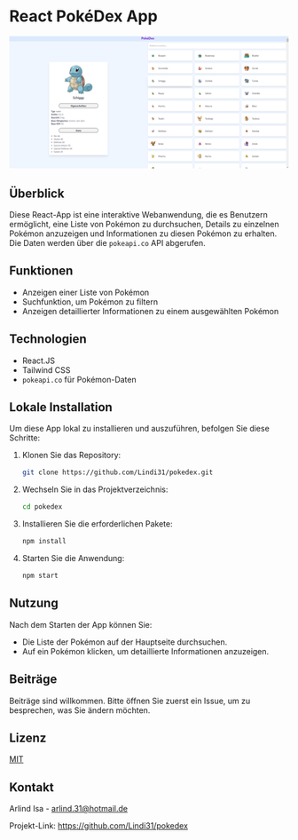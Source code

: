 
# React PokéDex App

![Screen](/pokedex/public/beispiel.png)


## Überblick

Diese React-App ist eine interaktive Webanwendung, die es Benutzern ermöglicht, eine Liste von Pokémon zu durchsuchen, Details zu einzelnen Pokémon anzuzeigen und Informationen zu diesen Pokémon zu erhalten. Die Daten werden über die `pokeapi.co` API abgerufen.

## Funktionen

- Anzeigen einer Liste von Pokémon
- Suchfunktion, um Pokémon zu filtern
- Anzeigen detaillierter Informationen zu einem ausgewählten Pokémon

## Technologien

- React.JS
- Tailwind CSS
- `pokeapi.co` für Pokémon-Daten

## Lokale Installation

Um diese App lokal zu installieren und auszuführen, befolgen Sie diese Schritte:

1. Klonen Sie das Repository:
   ```sh
   git clone https://github.com/Lindi31/pokedex.git
   ```

2. Wechseln Sie in das Projektverzeichnis:
   ```sh
   cd pokedex
   ```

3. Installieren Sie die erforderlichen Pakete:
   ```sh
   npm install
   ```

4. Starten Sie die Anwendung:
   ```sh
   npm start
   ```

## Nutzung

Nach dem Starten der App können Sie:

- Die Liste der Pokémon auf der Hauptseite durchsuchen.
- Auf ein Pokémon klicken, um detaillierte Informationen anzuzeigen.

## Beiträge

Beiträge sind willkommen. Bitte öffnen Sie zuerst ein Issue, um zu besprechen, was Sie ändern möchten.

## Lizenz

[MIT](https://choosealicense.com/licenses/mit/)

## Kontakt

Arlind Isa - arlind.31@hotmail.de

Projekt-Link: https://github.com/Lindi31/pokedex

